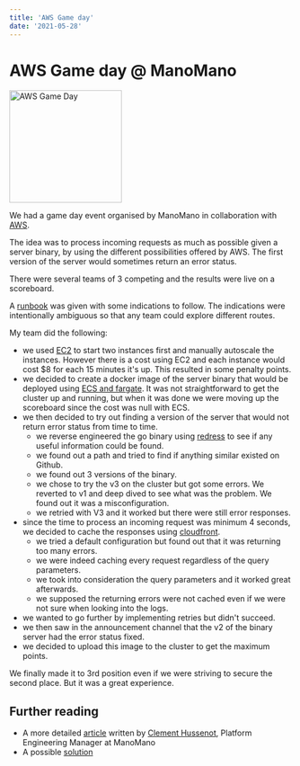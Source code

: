 ```yaml
---
title: 'AWS Game day'
date: '2021-05-28'
---
```


# AWS Game day @ ManoMano

<img src="/images/manomano_gameday.png" alt="AWS Game Day" title="AWS Game Day" width="200" height="200" style="margin:auto">

We had a game day event organised by ManoMano in collaboration with [AWS](https://aws.amazon.com/fr/).

The idea was to process incoming requests as much as possible given a server binary, by using the different possibilities offered by AWS. The first version of the server would sometimes return an error status.

There were several teams of 3 competing and the results were live on a scoreboard.

A [runbook](https://dashboard.eventengine.run/docs?url=https:%2F%2Fs3.amazonaws.com%2Fee-assets-prod-us-east-1%2Fmodules%2Fgd2015-loadgen%2Fv2%2Freadme.md) was given with some indications to follow. The indications were intentionally ambiguous so that any team could explore different routes.

My team did the following:
- we used [EC2](https://aws.amazon.com/fr/ec2/?ec2-whats-new.sort-by=item.additionalFields.postDateTime&ec2-whats-new.sort-order=desc) to start two instances first and manually autoscale the instances. However there is a cost using EC2 and each instance would cost $8 for each 15 minutes it's up. This resulted in some penalty points.
- we decided to create a docker image of the server binary that would be deployed using [ECS and fargate](https://docs.aws.amazon.com/AmazonECS/latest/userguide/what-is-fargate.html). It was not straightforward to get the cluster up and running, but when it was done we were moving up the scoreboard since the cost was null with ECS.
- we then decided to try out finding a version of the server that would not return error status from time to time. 
    - we reverse engineered the go binary using [redress](https://github.com/goretk/redress) to see if any useful information could be found.
    - we found out a path and tried to find if anything similar existed on Github.
    - we found out 3 versions of the binary.
    - we chose to try the v3 on the cluster but got some errors. We reverted to v1 and deep dived to see what was the problem. We found out it was a misconfiguration.
    - we retried with V3 and it worked but there were still error responses. 
- since the time to process an incoming request was minimum 4 seconds, we decided to cache the responses using [cloudfront](https://aws.amazon.com/fr/cloudfront/).
    - we tried a default configuration but found out that it was returning too many errors.
    - we were indeed caching every request regardless of the query parameters.
    - we took into consideration the query parameters and it worked great afterwards.
    - we supposed the returning errors were not cached even if we were not sure when looking into the logs.
- we wanted to go further by implementing retries but didn't succeed.
- we then saw in the announcement channel that the v2 of the binary server had the error status fixed.
- we decided to upload this image to the cluster to get the maximum points.

We finally made it to 3rd position even if we were striving to secure the second place. But it was a great experience.

## Further reading

- A more detailed [article](https://medium.com/manomano-tech/be-bold-to-better-prevent-outages-ae7f94b9c4b1) written by [Clement Hussenot](https://www.linkedin.com/in/chussenot/), Platform Engineering Manager at ManoMano
- A possible [solution](https://github.com/rumd3x/aws-gameday-unicorn)

